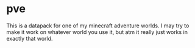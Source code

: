 # pve

This is a datapack for one of my minecraft adventure worlds. I may try to make it work on whatever world you use it, but atm it really just works in exactly that world.
